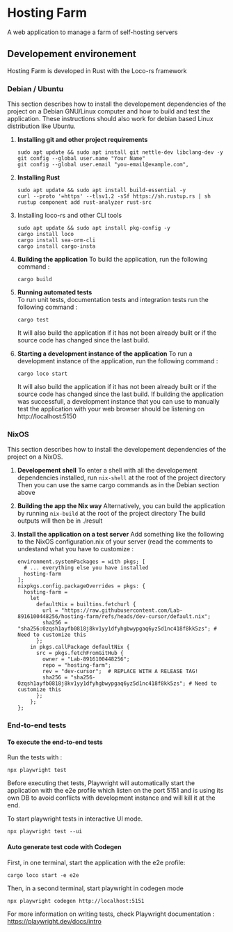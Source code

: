 # Hosting Farm
A web application to manage a farm of self-hosting servers


## Developement environement
Hosting Farm is developed in Rust with the Loco-rs framework


### Debian / Ubuntu
This section describes how to install the developement dependencies of the project on a Debian GNU/Linux computer and how to build and test the application. These instructions should also work for debian based Linux distribution like Ubuntu.

1. **Installing git and other project requirements** 
   ```
   sudo apt update && sudo apt install git nettle-dev libclang-dev -y
   git config --global user.name "Your Name"
   git config --global user.email "you-email@example.com",
   ```

2. **Installing Rust**
   ```
   sudo apt update && sudo apt install build-essential -y
   curl --proto '=https' --tlsv1.2 -sSf https://sh.rustup.rs | sh
   rustup component add rust-analyzer rust-src
   ```


3. Installing loco-rs and other CLI tools
   ```
   sudo apt update && sudo apt install pkg-config -y
   cargo install loco
   cargo install sea-orm-cli
   cargo install cargo-insta
   ```

4. **Building the application**
   To build the application, run the following command :
   ```  
   cargo build
   ```

5. **Running automated tests**  
   To run unit tests, documentation tests and integration tests run the following command :  
   ```
   cargo test
   ```
   It will also build the application if it has not been already built or if the source code has changed since the last build.


6. **Starting a development instance of the application**
   To run a development instance of the application, run the following command :
   ```
   cargo loco start
   ```
   It will also build the application if it has not been already built or if the source code has changed since the last build.
   If building the application was successfull, a development instance that you can use to manually test the application with your web browser should be listening on http://localhost:5150


### NixOS
This section describes how to install the developement dependencies of the project on a NixOS.

1. **Developement shell**
   To enter a shell with all the developement dependencies installed, run `nix-shell` at the root of the project directory 
   Then you can use the same cargo commands as in the Debian section above

2. **Building the app the Nix way**
   Alternatively, you can build the application by running `nix-build` at the root of the project directory
   The build outputs will then be in ./result

3. **Install the application on a test server**
   Add something like the following to the NixOS configuration.nix of your server (read the comments to undestand what you have to customize :
   ```
   environment.systemPackages = with pkgs; [
     # ... everything else you have installed
     hosting-farm
   ];
   nixpkgs.config.packageOverrides = pkgs: {
     hosting-farm =
       let
         defaultNix = builtins.fetchurl {
           url = "https://raw.githubusercontent.com/Lab-8916100448256/hosting-farm/refs/heads/dev-cursor/default.nix";
           sha256 = "sha256:0zqsh1ayfb0818j8kv1yy1dfyhgbwypgaq6yz5d1nc418f8kk5zs"; # Need to customize this
         };
       in pkgs.callPackage defaultNix {
         src = pkgs.fetchFromGitHub {
           owner = "Lab-8916100448256";
           repo = "hosting-farm";
           rev = "dev-cursor";  # REPLACE WITH A RELEASE TAG!
           sha256 = "sha256-0zqsh1ayfb0818j8kv1yy1dfyhgbwypgaq6yz5d1nc418f8kk5zs"; # Need to customize this
         };
       };
   };
   ```


### End-to-end tests

#### To execute the end-to-end tests
Run the tests with : 
```
npx playwright test
```
Before executing thet tests, Playwright will automatically start the application with the e2e profile which listen on the port 5151 and is using its own DB to avoid conflicts with development instance and will kill it at the end.

To start playwright tests in interactive UI mode.
```
npx playwright test --ui
```

#### Auto generate test code with Codegen 
First, in one terminal, start the application with the e2e profile:
```
cargo loco start -e e2e
```
Then, in a second terminal, start playwright in codegen mode
```
npx playwright codegen http://localhost:5151
```

For more information on writing tests, check Playwright documentation : https://playwright.dev/docs/intro

